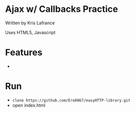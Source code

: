 # Ajax w/ Callbacks Practice

Written by Kris Lafrance

Uses HTML5, Javascript

# Features

* 

# Run

* `clone https://github.com/Ero6067/easyHTTP-library.git`
* open index.html
